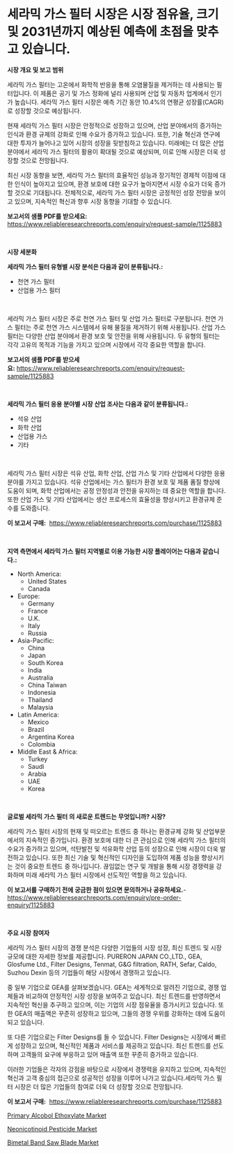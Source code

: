 <p><h1>세라믹 가스 필터 시장은 시장 점유율, 크기 및 2031년까지 예상된 예측에 초점을 맞추고 있습니다.</h1></p><p><strong>시장 개요 및 보고 범위</strong></p>
<p><p>세라믹 가스 필터는 고온에서 화학적 반응을 통해 오염물질을 제거하는 데 사용되는 필터입니다. 이 제품은 공기 및 가스 정화에 널리 사용되며 산업 및 자동차 업계에서 인기가 높습니다. 세라믹 가스 필터 시장은 예측 기간 동안 10.4%의 연평균 성장률(CAGR)로 성장할 것으로 예상됩니다.</p><p>현재 세라믹 가스 필터 시장은 안정적으로 성장하고 있으며, 산업 분야에서의 증가하는 인식과 환경 규제의 강화로 인해 수요가 증가하고 있습니다. 또한, 기술 혁신과 연구에 대한 투자가 늘어나고 있어 시장의 성장을 뒷받침하고 있습니다. 미래에는 더 많은 산업 분야에서 세라믹 가스 필터의 활용이 확대될 것으로 예상되며, 이로 인해 시장은 더욱 성장할 것으로 전망됩니다.</p><p>최신 시장 동향을 보면, 세라믹 가스 필터의 효율적인 성능과 장기적인 경제적 이점에 대한 인식이 높아지고 있으며, 환경 보호에 대한 요구가 높아지면서 시장 수요가 더욱 증가할 것으로 기대됩니다. 전체적으로, 세라믹 가스 필터 시장은 긍정적인 성장 전망을 보이고 있으며, 지속적인 혁신과 향후 시장 동향을 기대할 수 있습니다.</p></p>
<p><strong>보고서의 샘플 PDF를 받으세요:</strong> <a href="https://www.reliableresearchreports.com/enquiry/request-sample/1125883">https://www.reliableresearchreports.com/enquiry/request-sample/1125883</a></p>
<p>&nbsp;</p>
<p><strong>시장 세분화</strong></p>
<p><strong>세라믹 가스 필터 유형별 시장 분석은 다음과 같이 분류됩니다.:</strong></p>
<p><ul><li>천연 가스 필터</li><li>산업용 가스 필터</li></ul></p>
<p>&nbsp;</p>
<p><p>세라믹 가스 필터 시장은 주로 천연 가스 필터 및 산업 가스 필터로 구분됩니다. 천연 가스 필터는 주로 천연 가스 시스템에서 유해 물질을 제거하기 위해 사용됩니다. 산업 가스 필터는 다양한 산업 분야에서 환경 보호 및 안전을 위해 사용됩니다. 두 유형의 필터는 각각 고유의 목적과 기능을 가지고 있으며 시장에서 각각 중요한 역할을 합니다.</p></p>
<p><strong>보고서의 샘플 PDF를 받으세요:</strong>&nbsp;<a href="https://www.reliableresearchreports.com/enquiry/request-sample/1125883">https://www.reliableresearchreports.com/enquiry/request-sample/1125883</a></p>
<p>&nbsp;</p>
<p><strong> 세라믹 가스 필터 응용 분야별 시장 산업 조사는 다음과 같이 분류됩니다.:</strong></p>
<p><ul><li>석유 산업</li><li>화학 산업</li><li>산업용 가스</li><li>기타</li></ul></p>
<p>&nbsp;</p>
<p><p>세라믹 가스 필터 시장은 석유 산업, 화학 산업, 산업 가스 및 기타 산업에서 다양한 응용 분야를 가지고 있습니다. 석유 산업에서는 가스 필터가 환경 보호 및 제품 품질 향상에 도움이 되며, 화학 산업에서는 공정 안정성과 안전을 유지하는 데 중요한 역할을 합니다. 또한 산업 가스 및 기타 산업에서는 생산 프로세스의 효율성을 향상시키고 환경규제 준수를 도와줍니다.</p></p>
<p><strong>이 보고서 구매:</strong>&nbsp; <a href="https://www.reliableresearchreports.com/purchase/1125883">https://www.reliableresearchreports.com/purchase/1125883</a></p>
<p>&nbsp;</p>
<p><strong>지역 측면에서 세라믹 가스 필터 지역별로 이용 가능한 시장 플레이어는 다음과 같습니다.:</strong></p>
<p><ul>
    <li>
        North America:
        <ul>
            <li>United States</li>
            <li>Canada</li>
        </ul>
    </li>
    <li>
        Europe:
        <ul>
            <li>Germany</li>
            <li>France</li>
            <li>U.K.</li>
            <li>Italy</li>
            <li>Russia</li>
        </ul>
    </li>
    <li>
        Asia-Pacific:
        <ul>
            <li>China</li>
            <li>Japan</li>
            <li>South Korea</li>
            <li>India</li>
            <li>Australia</li>
            <li>China Taiwan</li>
            <li>Indonesia</li>
            <li>Thailand</li>
            <li>Malaysia</li>
        </ul>
    </li>
    <li>
        Latin America:
        <ul>
            <li>Mexico</li>
            <li>Brazil</li>
            <li>Argentina Korea</li>
            <li>Colombia</li>
        </ul>
    </li>
    <li>
        Middle East & Africa:
        <ul>
            <li>Turkey</li>
            <li>Saudi</li>
            <li>Arabia</li>
            <li>UAE</li>
            <li>Korea</li>
        </ul>
    </li>
    </ul></p>
<p>&nbsp;</p>
<p><strong>글로벌 세라믹 가스 필터 의 새로운 트렌드는 무엇입니까? 시장?</strong></p>
<p><p>세라믹 가스 필터 시장의 현재 및 떠오르는 트렌드 중 하나는 환경규제 강화 및 산업부문에서의 지속적인 증가입니다. 환경 보호에 대한 더 큰 관심으로 인해 세라믹 가스 필터의 수요가 증가하고 있으며, 석탄발전 및 석유화학 산업 등의 성장으로 인해 시장이 더욱 발전하고 있습니다. 또한 최신 기술 및 혁신적인 디자인을 도입하여 제품 성능을 향상시키는 것이 중요한 트렌드 중 하나입니다. 끊임없는 연구 및 개발을 통해 시장 경쟁력을 강화하며 미래 세라믹 가스 필터 시장에서 선도적인 역할을 하고 있습니다.</p></p>
<p><strong>이 보고서를 구매하기 전에 궁금한 점이 있으면 문의하거나 공유하세요.</strong>- <a href="https://www.reliableresearchreports.com/enquiry/pre-order-enquiry/1125883">https://www.reliableresearchreports.com/enquiry/pre-order-enquiry/1125883</a></p>
<p>&nbsp;</p>
<p><strong>주요 시장 참여자</strong></p>
<p><p>세라믹 가스 필터 시장의 경쟁 분석은 다양한 기업들의 시장 성장, 최신 트렌드 및 시장 규모에 대한 자세한 정보를 제공합니다. PURERON JAPAN CO.,LTD., GEA, Glosfume Ltd., Filter Designs, Tenmat, G&G filtration, RATH, Sefar, Caldo, Suzhou Dexin 등의 기업들이 해당 시장에서 경쟁하고 있습니다.</p><p>중 일부 기업으로 GEA를 살펴보겠습니다. GEA는 세계적으로 알려진 기업으로, 경쟁 업체들과 비교하여 안정적인 시장 성장을 보여주고 있습니다. 최신 트렌드를 반영하면서 지속적인 혁신을 추구하고 있으며, 이는 기업의 시장 점유율을 증가시키고 있습니다. 또한 GEA의 매출액은 꾸준히 성장하고 있으며, 그들의 경쟁 우위를 강화하는 데에 도움이 되고 있습니다.</p><p>또 다른 기업으로는 Filter Designs를 들 수 있습니다. Filter Designs는 시장에서 빠르게 성장하고 있으며, 혁신적인 제품과 서비스를 제공하고 있습니다. 최신 트렌드를 선도하며 고객들의 요구에 부응하고 있어 매출액 또한 꾸준히 증가하고 있습니다.</p><p>이러한 기업들은 각자의 강점을 바탕으로 시장에서 경쟁력을 유지하고 있으며, 지속적인 혁신과 고객 중심의 접근으로 성공적인 성장을 이루어 나가고 있습니다.세라믹 가스 필터 시장은 더 많은 기업들의 참여로 더욱 더 성장할 것으로 전망됩니다.</p></p>
<p><strong>이 보고서 구매:</strong>&nbsp;&nbsp;<a href="https://www.reliableresearchreports.com/purchase/1125883">https://www.reliableresearchreports.com/purchase/1125883</a></p>
<p><p><a href="https://github.com/nicoletavirag/Market-Research-Report-List-2/blob/main/primary-alcobol-ethoxylate-market.md">Primary Alcobol Ethoxylate Market</a></p><p><a href="https://github.com/redneck06/Market-Research-Report-List-2/blob/main/neonicotinoid-pesticide-market.md">Neonicotinoid Pesticide Market</a></p><p><a href="https://github.com/mauripalmi/Market-Research-Report-List-2/blob/main/bimetal-band-saw-blade-market.md">Bimetal Band Saw Blade Market</a></p></p>
